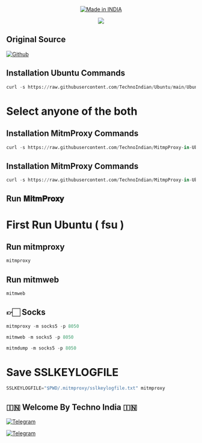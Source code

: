 <p align="center">
<a href="https://t.me/rktechnoindians"><img title="Made in INDIA" src="https://img.shields.io/badge/MADE%20IN-INDIA-SCRIPT?colorA=%23ff8100&colorB=%23017e40&colorC=%23ff0000&style=for-the-badge"></a>
</p>

<a name="readme-top"></a>



<p align="center"> 
<a href="https://t.me/rktechnoindians"><img src="https://readme-typing-svg.herokuapp.com?font=Fira+Code&weight=800&size=35&pause=1000&color=F74848&center=true&vCenter=true&random=false&width=435&lines=𝐌𝐢𝐭𝐦𝐏𝐫𝐨𝐱𝐲-𝐢𝐧-𝐔𝐛𝐮𝐧𝐭𝐮" /></a>
 </p>

## Original Source
[![Github](https://img.shields.io/badge/GitHub-red?style=for-the-badge&logo=github)](https://github.com/shroudedcode/apk-mitm)


## Installation Ubuntu Commands
```python
curl -s https://raw.githubusercontent.com/TechnoIndian/Ubuntu/main/Ubuntu-in-Termux.sh -O && chmod -R +x Ubuntu-in-Termux.sh && ./Ubuntu-in-Termux.sh
```

# Select anyone of the both 

## Installation MitmProxy Commands
```python
curl -s https://raw.githubusercontent.com/TechnoIndian/MitmpProxy-in-Ubuntu/main/MitmProxy-in-Ubuntu-1.sh | bash
```

## Installation MitmProxy Commands
```Python
curl -s https://raw.githubusercontent.com/TechnoIndian/MitmpProxy-in-Ubuntu/main/MitmProxy-in-Ubuntu-2.sh | bash
```

## Run 𝐌𝐢𝐭𝐦𝐏𝐫𝐨𝐱𝐲
# First Run Ubuntu ( fsu )
## Run mitmproxy
```python
mitmproxy
```
## Run mitmweb
```Python
mitmweb
```

## 👉🏻 Socks

```Python
mitmproxy -m socks5 -p 8050
```

```Python
mitmweb -m socks5 -p 8050
```

```Python
mitmdump -m socks5 -p 8050
```

# Save SSLKEYLOGFILE
```Python
SSLKEYLOGFILE="$PWD/.mitmproxy/sslkeylogfile.txt" mitmproxy
```


## 🇮🇳 Welcome By Techno India 🇮🇳

[![Telegram](https://img.shields.io/badge/TELEGRAM-CHANNEL-red?style=for-the-badge&logo=telegram)](https://t.me/rktechnoindians)
  </a><p>
[![Telegram](https://img.shields.io/badge/TELEGRAM-OWNER-red?style=for-the-badge&logo=telegram)](https://t.me/RK_TECHNO_INDIA)
</p>
